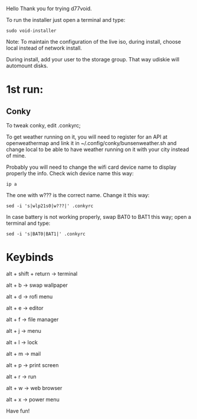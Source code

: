 Hello
Thank you for trying d77void.

To run the installer just open a terminal and type:

```
sudo void-installer
```

Note: 
To maintain the configuration of the live iso, during install, choose local instead of network install.

During install, add your user to the storage group. That way udiskie will automount disks.


# 1st run:

## Conky

To tweak conky, edit .conkyrc; 

To get weather running on it, you will need to register for an API at openweathermap and link it in ~/.config/conky/bunsenweather.sh and change local to be able to have weather running on it with your city instead of mine.

Probably you will need to change the wifi card device name to display properly the info.
Check wich device name this way:

```
ip a
```
The one with w??? is the correct name. Change it this way:

```
sed -i 's|wlp21s0|w???|' .conkyrc
```

In case battery is not working properly, swap BAT0 to BAT1 this way; open a terminal and type:

```
sed -i 's|BAT0|BAT1|' .conkyrc
```

# Keybinds

alt + shift + return -> terminal

alt + b -> swap wallpaper

alt + d -> rofi menu

alt + e -> editor

alt + f -> file manager

alt + j -> menu

alt + l -> lock

alt + m -> mail

alt + p -> print screen

alt + r -> run

alt + w -> web browser

alt + x -> power menu


Have fun!
